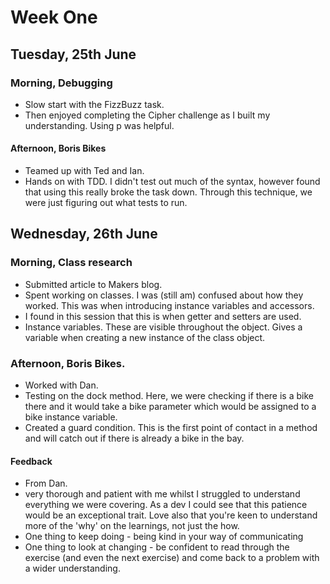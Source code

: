 # Week One

## Tuesday, 25th June

### Morning, Debugging
- Slow start with the FizzBuzz task. 
- Then enjoyed completing the Cipher challenge as I built my understanding. Using p was helpful. 

#### Afternoon, Boris Bikes
- Teamed up with Ted and Ian. 
- Hands on with TDD. I didn't test out much of the syntax, however found that using this really broke the task down. Through this technique, we were just figuring out what tests to run. 

## Wednesday, 26th June

### Morning, Class research
- Submitted article to Makers blog. 
- Spent working on classes. I was (still am) confused about how they worked. This was when introducing instance variables and accessors. 
- I found in this session that this is when getter and setters are used. 
- Instance variables. These are visible throughout the object. Gives a variable when creating a new instance of the class object. 


### Afternoon, Boris Bikes.
- Worked with Dan. 
- Testing on the dock method. Here, we were checking if there is a bike there and it would take a bike parameter which would be assigned to a bike instance variable. 
- Created a guard condition. This is the first point of contact in a method and will catch out if there is already a bike in the bay.

#### Feedback
- From Dan. 
- very thorough and patient with me whilst I struggled to understand everything we were covering. As a dev I could see that this patience would be an exceptional trait. Love also that you're keen to understand more of the 'why' on the learnings, not just the how.
- One thing to keep doing - being kind in your way of communicating
- One thing to look at changing - be confident to read through the exercise (and even the next exercise) and come back to a problem with a wider understanding.

